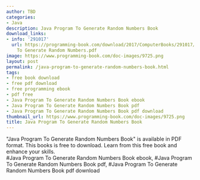 ```yaml
---
author: TBD
categories:
- Java
description: Java Program To Generate Random Numbers Book
download_links:
- info: '291017'
  url: https://programming-book.com/download/2017/ComputerBooks/291017/Java Program
    To Generate Random Numbers.pdf
image: https://www.programming-book.com/doc-images/9725.png
layout: post
permalink: /java-program-to-generate-random-numbers-book.html
tags:
- free book download
- free pdf download
- free programming ebook
- pdf free
- Java Program To Generate Random Numbers Book ebook
- Java Program To Generate Random Numbers Book pdf
- Java Program To Generate Random Numbers Book pdf download
thumbnail_url: https://www.programming-book.com/doc-images/9725.png
title: Java Program To Generate Random Numbers Book
---
```


 
<div class="item-desc text-justify">
  "Java Program To Generate Random Numbers Book" is available in PDF format. This books is free to download. Learn from this free book and enhance your skills.
  <br>
  #Java Program To Generate Random Numbers Book ebook, #Java Program To Generate Random Numbers Book pdf, #Java Program To Generate Random Numbers Book pdf download
</div>